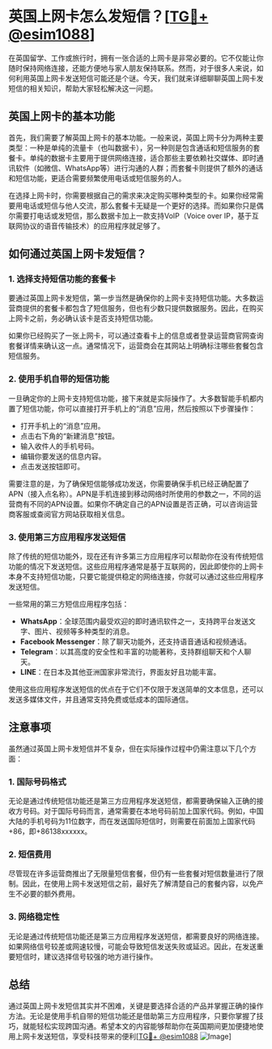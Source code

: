 # 英国上网卡怎么发短信？[[TG💪+ @esim1088](https://t.me/s/esim1088)]

在英国留学、工作或旅行时，拥有一张合适的上网卡是非常必要的。它不仅能让你随时保持网络连接，还能方便地与家人朋友保持联系。然而，对于很多人来说，如何利用英国上网卡发送短信可能还是个谜。今天，我们就来详细聊聊英国上网卡发短信的相关知识，帮助大家轻松解决这一问题。

## 英国上网卡的基本功能

首先，我们需要了解英国上网卡的基本功能。一般来说，英国上网卡分为两种主要类型：一种是单纯的流量卡（也叫数据卡），另一种则是包含通话和短信服务的套餐卡。单纯的数据卡主要用于提供网络连接，适合那些主要依赖社交媒体、即时通讯软件（如微信、WhatsApp等）进行沟通的人群；而套餐卡则提供了额外的通话和短信功能，更适合需要频繁使用电话或短信服务的人。

在选择上网卡时，你需要根据自己的需求来决定购买哪种类型的卡。如果你经常需要用电话或短信与他人交流，那么套餐卡无疑是一个更好的选择。而如果你只是偶尔需要打电话或发短信，那么数据卡加上一款支持VoIP（Voice over IP，基于互联网协议的语音传输技术）的应用程序就足够了。

## 如何通过英国上网卡发短信？

### 1. 选择支持短信功能的套餐卡

要通过英国上网卡发短信，第一步当然是确保你的上网卡支持短信功能。大多数运营商提供的套餐卡都包含了短信服务，但也有少数只提供数据服务。因此，在购买上网卡之前，务必确认该卡是否支持短信功能。

如果你已经购买了一张上网卡，可以通过查看卡上的信息或者登录运营商官网查询套餐详情来确认这一点。通常情况下，运营商会在其网站上明确标注哪些套餐包含短信服务。

### 2. 使用手机自带的短信功能

一旦确定你的上网卡支持短信功能，接下来就是实际操作了。大多数智能手机都内置了短信功能，你可以直接打开手机上的“消息”应用，然后按照以下步骤操作：

- 打开手机上的“消息”应用。
- 点击右下角的“新建消息”按钮。
- 输入收件人的手机号码。
- 编辑你要发送的信息内容。
- 点击发送按钮即可。

需要注意的是，为了确保短信能够成功发送，你需要确保手机已经正确配置了APN（接入点名称）。APN是手机连接到移动网络时所使用的参数之一，不同的运营商有不同的APN设置。如果你不确定自己的APN设置是否正确，可以咨询运营商客服或查阅官方网站获取相关信息。

### 3. 使用第三方应用程序发送短信

除了传统的短信功能外，现在还有许多第三方应用程序可以帮助你在没有传统短信功能的情况下发送短信。这些应用程序通常是基于互联网的，因此即使你的上网卡本身不支持短信功能，只要它能提供稳定的网络连接，你就可以通过这些应用程序发送短信。

一些常用的第三方短信应用程序包括：

- **WhatsApp**：全球范围内最受欢迎的即时通讯软件之一，支持跨平台发送文字、图片、视频等多种类型的消息。
- **Facebook Messenger**：除了聊天功能外，还支持语音通话和视频通话。
- **Telegram**：以其高度的安全性和丰富的功能著称，支持群组聊天和个人聊天。
- **LINE**：在日本及其他亚洲国家非常流行，界面友好且功能丰富。

使用这些应用程序发送短信的优点在于它们不仅限于发送简单的文本信息，还可以发送多媒体文件，并且通常支持免费或低成本的国际通信。

## 注意事项

虽然通过英国上网卡发短信并不复杂，但在实际操作过程中仍需注意以下几个方面：

### 1. 国际号码格式

无论是通过传统短信功能还是第三方应用程序发送短信，都需要确保输入正确的接收方号码。对于国际号码而言，通常需要在本地号码前加上国家代码。例如，中国大陆的手机号码为11位数字，而在发送国际短信时，则需要在前面加上国家代码+86，即+86138xxxxxx。

### 2. 短信费用

尽管现在许多运营商推出了无限量短信套餐，但仍有一些套餐对短信数量进行了限制。因此，在使用上网卡发送短信之前，最好先了解清楚自己的套餐内容，以免产生不必要的额外费用。

### 3. 网络稳定性

无论是通过传统短信功能还是第三方应用程序发送短信，都需要良好的网络连接。如果网络信号较差或网速较慢，可能会导致短信发送失败或延迟。因此，在发送重要短信时，建议选择信号较强的地方进行操作。

## 总结

通过英国上网卡发短信其实并不困难，关键是要选择合适的产品并掌握正确的操作方法。无论是使用手机自带的短信功能还是借助第三方应用程序，只要你掌握了技巧，就能轻松实现跨国沟通。希望本文的内容能够帮助你在英国期间更加便捷地使用上网卡发送短信，享受科技带来的便利[[TG💪+ @esim1088](https://t.me/s/esim1088) ![Image](https://i.postimg.cc/4NQfJmqS/Snipaste-2025-05-13-00-14-12.png)]